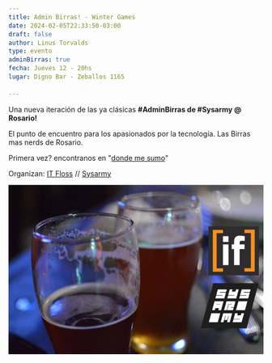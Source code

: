 ```yaml
---
title: Admin Birras! - Winter Games
date: 2024-02-05T22:33:50-03:00
draft: false
author: Linus Torvalds
type: evento
adminBirras: true
fecha: Jueves 12 - 20hs
lugar: Digno Bar - Zeballos 1165

---
```

Una nueva iteración de las ya clásicas **#AdminBirras de #Sysarmy @ Rosario!**

El punto de encuentro para los apasionados por la tecnología. Las Birras mas nerds de Rosario.

Primera vez? encontranos en "[donde me sumo](https://itfloss.beer)"

Organizan:
[IT Floss]( http://itfloss.beer) // [Sysarmy](https://sysarmy.com.ar/)

![IT Floss Admin Birras](/images/it-floss-birras.jpg) 

